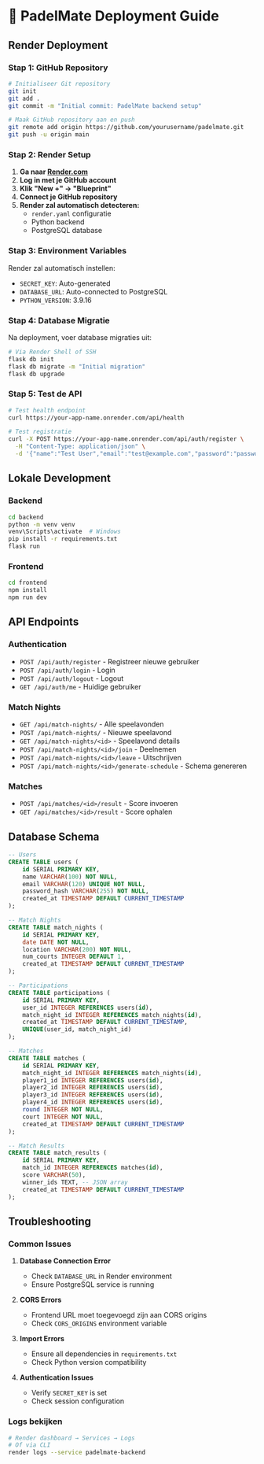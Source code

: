 # 🚀 PadelMate Deployment Guide

## Render Deployment

### Stap 1: GitHub Repository
```bash
# Initialiseer Git repository
git init
git add .
git commit -m "Initial commit: PadelMate backend setup"

# Maak GitHub repository aan en push
git remote add origin https://github.com/yourusername/padelmate.git
git push -u origin main
```

### Stap 2: Render Setup

1. **Ga naar [Render.com](https://render.com)**
2. **Log in met je GitHub account**
3. **Klik "New +" → "Blueprint"**
4. **Connect je GitHub repository**
5. **Render zal automatisch detecteren:**
   - `render.yaml` configuratie
   - Python backend
   - PostgreSQL database

### Stap 3: Environment Variables

Render zal automatisch instellen:
- `SECRET_KEY`: Auto-generated
- `DATABASE_URL`: Auto-connected to PostgreSQL
- `PYTHON_VERSION`: 3.9.16

### Stap 4: Database Migratie

Na deployment, voer database migraties uit:

```bash
# Via Render Shell of SSH
flask db init
flask db migrate -m "Initial migration"
flask db upgrade
```

### Stap 5: Test de API

```bash
# Test health endpoint
curl https://your-app-name.onrender.com/api/health

# Test registratie
curl -X POST https://your-app-name.onrender.com/api/auth/register \
  -H "Content-Type: application/json" \
  -d '{"name":"Test User","email":"test@example.com","password":"password123"}'
```

## Lokale Development

### Backend
```bash
cd backend
python -m venv venv
venv\Scripts\activate  # Windows
pip install -r requirements.txt
flask run
```

### Frontend
```bash
cd frontend
npm install
npm run dev
```

## API Endpoints

### Authentication
- `POST /api/auth/register` - Registreer nieuwe gebruiker
- `POST /api/auth/login` - Login
- `POST /api/auth/logout` - Logout
- `GET /api/auth/me` - Huidige gebruiker

### Match Nights
- `GET /api/match-nights/` - Alle speelavonden
- `POST /api/match-nights/` - Nieuwe speelavond
- `GET /api/match-nights/<id>` - Speelavond details
- `POST /api/match-nights/<id>/join` - Deelnemen
- `POST /api/match-nights/<id>/leave` - Uitschrijven
- `POST /api/match-nights/<id>/generate-schedule` - Schema genereren

### Matches
- `POST /api/matches/<id>/result` - Score invoeren
- `GET /api/matches/<id>/result` - Score ophalen

## Database Schema

```sql
-- Users
CREATE TABLE users (
    id SERIAL PRIMARY KEY,
    name VARCHAR(100) NOT NULL,
    email VARCHAR(120) UNIQUE NOT NULL,
    password_hash VARCHAR(255) NOT NULL,
    created_at TIMESTAMP DEFAULT CURRENT_TIMESTAMP
);

-- Match Nights
CREATE TABLE match_nights (
    id SERIAL PRIMARY KEY,
    date DATE NOT NULL,
    location VARCHAR(200) NOT NULL,
    num_courts INTEGER DEFAULT 1,
    created_at TIMESTAMP DEFAULT CURRENT_TIMESTAMP
);

-- Participations
CREATE TABLE participations (
    id SERIAL PRIMARY KEY,
    user_id INTEGER REFERENCES users(id),
    match_night_id INTEGER REFERENCES match_nights(id),
    created_at TIMESTAMP DEFAULT CURRENT_TIMESTAMP,
    UNIQUE(user_id, match_night_id)
);

-- Matches
CREATE TABLE matches (
    id SERIAL PRIMARY KEY,
    match_night_id INTEGER REFERENCES match_nights(id),
    player1_id INTEGER REFERENCES users(id),
    player2_id INTEGER REFERENCES users(id),
    player3_id INTEGER REFERENCES users(id),
    player4_id INTEGER REFERENCES users(id),
    round INTEGER NOT NULL,
    court INTEGER NOT NULL,
    created_at TIMESTAMP DEFAULT CURRENT_TIMESTAMP
);

-- Match Results
CREATE TABLE match_results (
    id SERIAL PRIMARY KEY,
    match_id INTEGER REFERENCES matches(id),
    score VARCHAR(50),
    winner_ids TEXT, -- JSON array
    created_at TIMESTAMP DEFAULT CURRENT_TIMESTAMP
);
```

## Troubleshooting

### Common Issues

1. **Database Connection Error**
   - Check `DATABASE_URL` in Render environment
   - Ensure PostgreSQL service is running

2. **CORS Errors**
   - Frontend URL moet toegevoegd zijn aan CORS origins
   - Check `CORS_ORIGINS` environment variable

3. **Import Errors**
   - Ensure all dependencies in `requirements.txt`
   - Check Python version compatibility

4. **Authentication Issues**
   - Verify `SECRET_KEY` is set
   - Check session configuration

### Logs bekijken
```bash
# Render dashboard → Services → Logs
# Of via CLI
render logs --service padelmate-backend
``` 